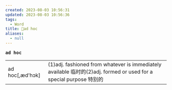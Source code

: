 ```yaml
---
created: 2023-08-03 10:56:31
updated: 2023-08-03 10:56:36
tags:
  - Word
title: 📖ad hoc
aliases:
  - null
---
```


<pre><strong>ad hoc</strong></pre>
|   |   |
|---|---|
|ad hoc[,æd'hɔk]|(1)adj. fashioned from whatever is immediately available 临时的(2)adj. formed or used for a special purpose 特别的|